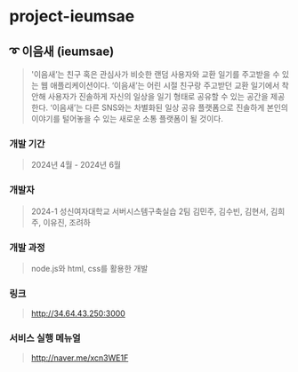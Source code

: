 # project-ieumsae

## ➰ 이음새 (ieumsae)

> '이음새’는 친구 혹은 관심사가 비슷한 랜덤 사용자와 교환 일기를 주고받을 수 있는 웹 애플리케이션이다. ‘이음새’는 어린 시절 친구랑 주고받던 교환 일기에서 착안해 사용자가 진솔하게 자신의 일상을 일기 형태로 공유할 수 있는 공간을 제공한다. ‘이음새’는 다른 SNS와는 차별화된 일상 공유 플랫폼으로 진솔하게 본인의 이야기를 털어놓을 수 있는 새로운 소통 플랫폼이 될 것이다.

### 개발 기간
> 2024년 4월 - 2024년 6월

### 개발자
> 2024-1 성신여자대학교 서버시스템구축실습 2팀
> 김민주, 김수빈, 김현서, 김희주, 이유진, 조려하

### 개발 과정
> node.js와 html, css를 활용한 개발

### 링크
> http://34.64.43.250:3000

### 서비스 실행 메뉴얼
> http://naver.me/xcn3WE1F
